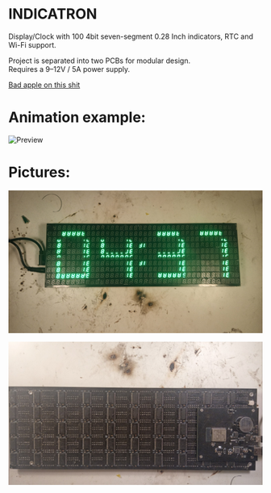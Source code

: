 # INDICATRON
Display/Clock with 100 4bit seven-segment 0.28 Inch indicators, RTC and Wi-Fi support.




Project is separated into two PCBs for modular design.\
Requires a 9–12V / 5A power supply.



[Bad apple on this shit](https://youtu.be/aoGiHarBVdQ)




# Animation example:
![Preview](stuff/dvd.GIF)





# Pictures:
![Preview](stuff/pic2.jpg)






![Preview](stuff/pic1.jpg)
